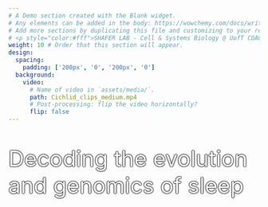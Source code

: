 ```yaml
---
# A Demo section created with the Blank widget.
# Any elements can be added in the body: https://wowchemy.com/docs/writing-markdown-latex/
# Add more sections by duplicating this file and customizing to your requirements.
# <p style="color:#fff">SHAFER LAB - Cell & Systems Biology @ UofT COACH</p>
weight: 10 # Order that this section will appear.
design:
  spacing:
    padding: ['200px', '0', '200px', '0']
  background:
    video:
      # Name of video in `assets/media/`.
      path: Cichlid_clips_medium.mp4
      # Post-processing: flip the video horizontally?
      flip: false
---
```


<p style="color:#fff;font-size:2.75rem;text-shadow:0 0 2px #000,0 0 2px #000,0 0 2px #000,0 0 2px #000">Decoding the evolution and genomics of sleep</p>
